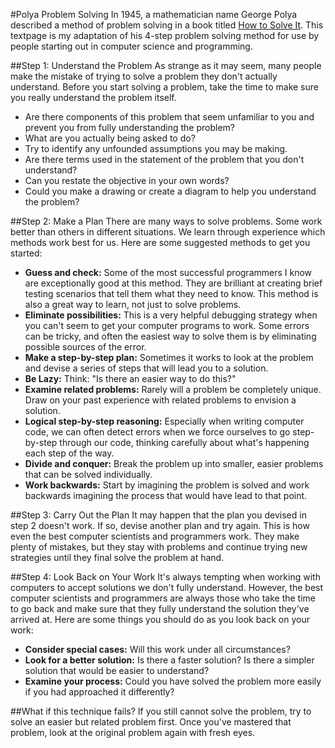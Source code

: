 #Polya Problem Solving
In 1945, a mathematician name George Polya described a method of problem solving in a book titled [How to Solve It](http://en.wikipedia.org/wiki/How_to_Solve_It). This textpage is my adaptation of his 4-step problem solving method for use by people starting out in computer science and programming.

##Step 1: Understand the Problem
As strange as it may seem, many people make the mistake of trying to solve a problem they don't actually understand. Before you start solving a problem, take the time to make sure you really understand the problem itself.

* Are there components of this problem that seem unfamiliar to you and prevent you from fully understanding the problem?
* What are you actually being asked to do?
* Try to identify any unfounded assumptions you may be making.
* Are there terms used in the statement of the problem that you don't understand?
* Can you restate the objective in your own words?
* Could you make a drawing or create a diagram to help you understand the problem?

##Step 2: Make a Plan
There are many ways to solve problems. Some work better than others in different situations. We learn through experience which methods work best for us. Here are some suggested methods to get you started:

* **Guess and check:** Some of the most successful programmers I know are exceptionally good at this method. They are brilliant at creating brief testing scenarios that tell them what they need to know. This method is also a great way to learn, not just to solve problems.
* **Eliminate possibilities:** This is a very helpful debugging strategy when you can't seem to get your computer programs to work. Some errors can be tricky, and often the easiest way to solve them is by eliminating possible sources of the error.
* **Make a step-by-step plan:** Sometimes it works to look at the problem and devise a series of steps that will lead you to a solution.
* **Be Lazy:** Think: "Is there an easier way to do this?"
* **Examine related problems:** Rarely will a problem be completely unique. Draw on your past experience with related problems to envision a solution.
* **Logical step-by-step reasoning:** Especially when writing computer code, we can often detect errors when we force ourselves to go step-by-step through our code, thinking carefully about what's happening each step of the way.
* **Divide and conquer:** Break the problem up into smaller, easier problems that can be solved individually.
* **Work backwards:** Start by imagining the problem is solved and work backwards imagining the process that would have lead to that point.

##Step 3: Carry Out the Plan
It may happen that the plan you devised in step 2 doesn't work. If so, devise another plan and try again. This is how even the best computer scientists and programmers work. They make plenty of mistakes, but they stay with problems and continue trying new strategies until they final solve the problem at hand.

##Step 4: Look Back on Your Work
It's always tempting when working with computers to accept solutions we don't fully understand. However, the best computer scientists and programmers are always those who take the time to go back and make sure that they fully understand the solution they've arrived at. Here are some things you should do as you look back on your work:

* **Consider special cases:** Will this work under all circumstances?
* **Look for a better solution:** Is there a faster solution? Is there a simpler solution that would be easier to understand?
* **Examine your process:** Could you have solved the problem more easily if you had approached it differently?

##What if this technique fails?
If you still cannot solve the problem, try to solve an easier but related problem first. Once you've mastered that problem, look at the original problem again with fresh eyes.
